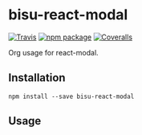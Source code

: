 # bisu-react-modal

[![Travis][build-badge]][build]
[![npm package][npm-badge]][npm]
[![Coveralls][coveralls-badge]][coveralls]

Org usage for react-modal.

## Installation
`npm install --save bisu-react-modal`

## Usage


[build-badge]: https://img.shields.io/travis/user/repo/master.png?style=flat-square
[build]: https://travis-ci.org/user/repo

[npm-badge]: https://img.shields.io/npm/v/npm-package.png?style=flat-square
[npm]: https://www.npmjs.org/package/npm-package

[coveralls-badge]: https://img.shields.io/coveralls/user/repo/master.png?style=flat-square
[coveralls]: https://coveralls.io/github/user/repo
